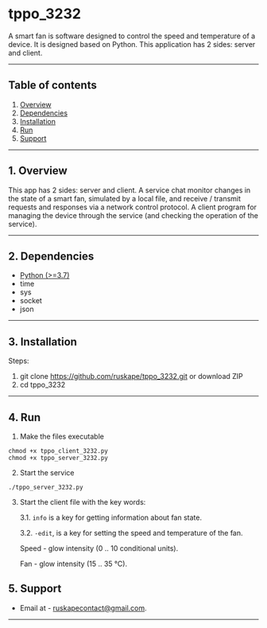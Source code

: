 # tppo_3232
A smart fan is software designed to control the speed and temperature of a device. It is designed based on Python. This application has 2 sides: server and client.

---

## Table of contents

1.  [ Overview ](#overview)
2.  [ Dependencies ](#dependencies)
3.  [ Installation ](#installation)
4.  [ Run ](#run)
5.  [ Support ](#support)


---

<a name="overview"></a>
## 1. Overview

This app has 2 sides: server and client. 
A service chat monitor changes in the state of a smart fan, simulated by a local file, and receive / transmit requests and responses via a network control protocol.
A client program for managing the device through the service (and checking the operation of the service).

---

<a name="dependencies"></a>
## 2. Dependencies

- [Python (>=3.7)](https://www.python.org/)
- time
- sys
- socket
- json

---

<a name="installation"></a>
## 3. Installation

Steps:

1. git clone https://github.com/ruskape/tppo_3232.git or download ZIP
2. cd tppo_3232

---

<a name="run"></a>
## 4. Run
1. Make the files executable
```
chmod +x tppo_client_3232.py
chmod +x tppo_server_3232.py
```
2. Start the service
```
./tppo_server_3232.py
```
3. Start the client file with the  key words:

    3.1. ```info``` is a key for getting information about fan state.
    
    3.2. ```-edit```, is a key for setting the speed and temperature of the fan. 
      
      Speed - glow intensity (0 .. 10 conditional units). 
      
      Fan - glow intensity (15 .. 35 °C). 


<a name="support"></a>
## 5. Support

- Email at - ruskapecontact@gmail.com.

---

